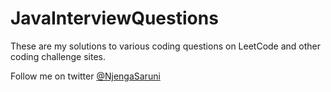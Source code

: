 # JavaInterviewQuestions

These are my solutions to various coding questions on LeetCode and other coding challenge sites.

Follow me on twitter [@NjengaSaruni](https://twitter.com/NjengaSaruni)